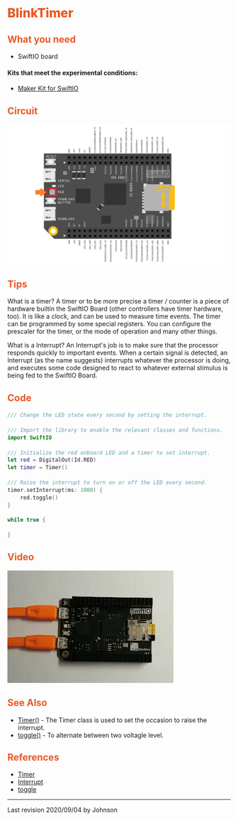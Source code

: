 # <span style="color:#EA5823;font-weight:800">BlinkTimer</span>


## <span style="color:#EA5823;font-weight:700">What you need</span>

- SwiftIO board

#### Kits that meet the experimental conditions: 
- [Maker Kit for SwiftIO](https://www.madmachine.io/product-page/maker-kit-for-swiftio)

## <span style="color:#EA5823;font-weight:700">Circuit</span>
![](../../.gitbook/assets/BlinkTimer/01.png)

## <span style="color:#EA5823;font-weight:700">Tips</span>


What is a timer?
A timer or to be more precise a timer / counter is a piece of hardware builtin the SwiftIO Board  (other controllers have timer hardware, too). It is like a clock, and can be used to measure time events.
The timer can be programmed by some special registers. You can configure the prescaler for the timer, or the mode of operation and many other things.

What is a Interrupt?
An Interrupt's job is to make sure that the processor responds quickly to important events. When a certain signal is detected, an Interrupt (as the name suggests) interrupts whatever the processor is doing, and executes some code designed to react to whatever external stimulus is being fed to the SwiftIO Board.


## <span style="color:#EA5823;font-weight:700">Code</span>






```swift
/// Change the LED state every second by setting the interrupt.

/// Import the library to enable the relevant classes and functions.
import SwiftIO

/// Initialize the red onboard LED and a timer to set interrupt.
let red = DigitalOut(Id.RED)
let timer = Timer()

/// Raise the interrupt to turn on or off the LED every second.
timer.setInterrupt(ms: 1000) {
    red.toggle()
}

while true {

}
```


## <span style="color:#EA5823;font-weight:700">Video</span>
![](../../.gitbook/assets/BlinkTimer01.gif)

## <span style="color:#EA5823;font-weight:700">See Also</span>
- [Timer()](https://swiftioapi.madmachine.io/Classes/Timer.html) - The Timer class is used to set the occasion to raise the interrupt.
- [toggle()](https://swiftioapi.madmachine.io/Classes/DigitalOut.html#/s:7SwiftIO10DigitalOutC6toggleyyF) - To alternate between two voltagle level.

## <span style="color:#EA5823;font-weight:700">References</span>

- [Timer](https://en.wikipedia.org/wiki/Timer)
- [Interrupt](https://en.wikipedia.org/wiki/Interrupt)
- [toggle](https://en.wiktionary.org/wiki/toggle)


---
Last revision 2020/09/04 by Johnson